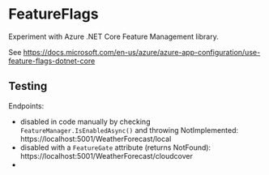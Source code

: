 # FeatureFlags
Experiment with Azure .NET Core Feature Management library.

See https://docs.microsoft.com/en-us/azure/azure-app-configuration/use-feature-flags-dotnet-core

## Testing

Endpoints:
- disabled in code manually by checking `FeatureManager.IsEnabledAsync()` and throwing NotImplemented: https://localhost:5001/WeatherForecast/local
- disabled with a `FeatureGate` attribute (returns NotFound): https://localhost:5001/WeatherForecast/cloudcover
- 
